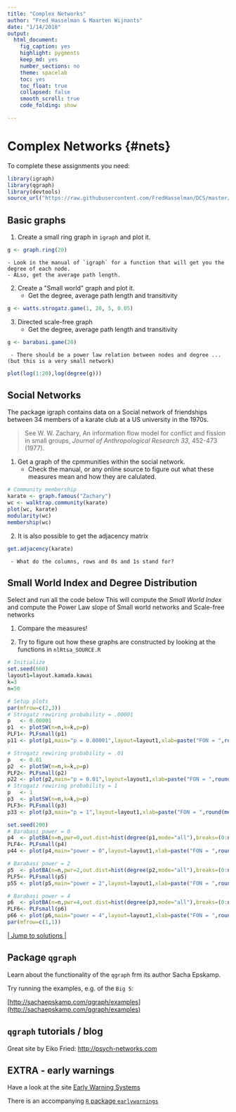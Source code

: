 ```yaml
---
title: "Complex Networks"
author: "Fred Hasselman & Maarten Wijnants"
date: "1/14/2018"
output: 
  html_document: 
    fig_caption: yes
    highlight: pygments
    keep_md: yes
    number_sections: no
    theme: spacelab
    toc: yes
    toc_float: true
    collapsed: false
    smooth_scroll: true
    code_folding: show

---
```


# **Complex Networks** {#nets}

To complete these assignments you need:

```r
library(igraph)
library(qgraph)
library(devtools)
source_url("https://raw.githubusercontent.com/FredHasselman/DCS/master/functionLib/nlRtsa_SOURCE.R")
```

## Basic graphs

1. Create a small ring graph in `igraph` and plot it.


```r
g <- graph.ring(20)
```

    - Look in the manual of `igraph` for a function that will get you the degree of each node.
    - ALso, get the average path length.


2. Create a "Small world" graph and plot it.
     - Get the degree, average path length and transitivity



```r
g <- watts.strogatz.game(1, 20, 5, 0.05)
```


3. Directed scale-free  graph
     - Get the degree, average path length and transitivity


```r
g <- barabasi.game(20)
```

     - There should be a power law relation between nodes and degree ... (but this is a very small network)

```r
plot(log(1:20),log(degree(g)))
```

## Social Networks 

The package igraph contains data on a Social network of friendships between 34 members of a karate club at a US university in the 1970s.

> See W. W. Zachary, An information flow model for conflict and fission in small groups, *Journal of Anthropological Research 33*, 452-473 (1977).


1. Get a graph of the cpmmunities within the social network. 
    - Check the manual, or any online source to figure out what these measures mean and how they are calulated.


```r
# Community membership
karate <- graph.famous("Zachary")
wc <- walktrap.community(karate)
plot(wc, karate)
modularity(wc)
membership(wc)
```


2. It is also possible to get the adjacency matrix


```r
get.adjacency(karate)
```

     - What do the columns, rows and 0s and 1s stand for?


## Small World Index and Degree Distribution 

Select and run all the code below
This will compute the *Small World Index* and compute the Power Law slope of Small world networks and Scale-free networks

1. Compare the measures!

2. Try to figure out how these graphs are constructed by looking at the functions in `nlRtsa_SOURCE.R`


```r
# Initialize
set.seed(660)
layout1=layout.kamada.kawai
k=3
n=50

# Setup plots
par(mfrow=c(2,3))
# Strogatz rewiring probability = .00001
p   <- 0.00001
p1  <- plotSW(n=n,k=k,p=p)
PLF1<- PLFsmall(p1)
p11 <- plot(p1,main="p = 0.00001",layout=layout1,xlab=paste("FON = ",round(mean(neighborhood.size(p1,order=1)),digits=1),"\nSWI = ", round(SWtestE(p1,N=100)$valuesAV$SWI,digits=2),"\nPLF = NA",sep=""))

# Strogatz rewiring probability = .01
p   <- 0.01
p2  <- plotSW(n=n,k=k,p=p)
PLF2<- PLFsmall(p2)
p22 <- plot(p2,main="p = 0.01",layout=layout1,xlab=paste("FON = ",round(mean(neighborhood.size(p2,order=1)),digits=1),"\nSWI = ", round(SWtestE(p2,N=100)$valuesAV$SWI,digits=2),"\nPLF = ",round(PLF2,digits=2),sep=""))
# Strogatz rewiring probability = 1
p   <- 1
p3  <- plotSW(n=n,k=k,p=p)
PLF3<- PLFsmall(p3)
p33 <- plot(p3,main="p = 1",layout=layout1,xlab=paste("FON = ",round(mean(neighborhood.size(p3,order=1)),digits=1),"\nSWI = ", round(SWtestE(p3,N=100)$valuesAV$SWI,digits=2),"\nPLF = ",round(PLF3,digits=2),sep=""))

set.seed(200)
# Barabasi power = 0
p4  <- plotBA(n=n,pwr=0,out.dist=hist(degree(p1,mode="all"),breaks=(0:n),plot=F)$density)
PLF4<- PLFsmall(p4)
p44 <- plot(p4,main="power = 0",layout=layout1,xlab=paste("FON = ",round(mean(neighborhood.size(p4,order=1)),digits=1),"\nSWI = ", round(SWtestE(p4,N=100)$valuesAV$SWI,digits=2),"\nPLF = ",round(PLF4,digits=2),sep=""))

# Barabasi power = 2
p5  <- plotBA(n=n,pwr=2,out.dist=hist(degree(p2,mode="all"),breaks=(0:n),plot=F)$density)
PLF5<- PLFsmall(p5)
p55 <- plot(p5,main="power = 2",layout=layout1,xlab=paste("FON = ",round(mean(neighborhood.size(p5,order=1)),digits=1),"\nSWI = ", round(SWtestE(p5,N=100)$valuesAV$SWI,digits=2),"\nPLF = ",round(PLF5,digits=2),sep=""))

# Barabasi power = 4
p6  <- plotBA(n=n,pwr=4,out.dist=hist(degree(p3,mode="all"),breaks=(0:n),plot=F)$density)
PLF6<- PLFsmall(p6)
p66 <- plot(p6,main="power = 4",layout=layout1,xlab=paste("FON = ",round(mean(neighborhood.size(p6,order=1)),digits=1),"\nSWI = ", round(SWtestE(p6,N=100)$valuesAV$SWI,digits=2),"\nPLF = ",round(PLF6,digits=2),sep=""))
par(mfrow=c(1,1))
```


[| Jump to solutions |](#netssol)


## Package `qgraph`

Learn about the functionality of the `qgraph` frm its author Sacha Epskamp.

Try running the examples, e.g. of the `Big 5`: 

[http://sachaepskamp.com/qgraph/examples](http://sachaepskamp.com/qgraph/examples)


## `qgraph` tutorials / blog

Great site by Eiko Fried:
[http://psych-networks.com ](http://psych-networks.com )


## EXTRA - early warnings

Have a look at the site [Early Warning Systems](http://www.early-warning-signals.org/home/)

There is an accompanying [`R` package `earlywarnings`](https://cran.r-project.org/web/packages/earlywarnings/index.html)

